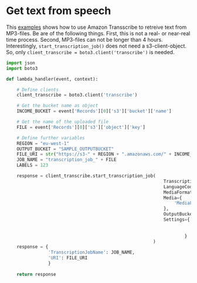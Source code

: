 # Get text from speech

This [examples](https://github.com/Zirkonium88/AWS/blob/master/Lambda/TransScribeMP3/handler.py) shows how to use Amazon Transscribe to retreive text from MP3-files. Be are of the following things. First, this is not a real- or near-real time process. Second, MP3-files can not be longer than 4 hours. Interestingly, 
`start_transcription_job()` does not need a s3-client-object. So, only `client_transcribe = boto3.client('transcribe')`
is needed.

```python
import json
import boto3

def lambda_handler(event, context):

    # Define clients
    client_transcribe = boto3.client('transcribe')

    # Get the bucket name as object
    INCOME_BUCKET = event['Records'][0]['s3']['bucket']['name']

    # Get the name of the uploaded file
    FILE = event['Records'][0]['s3']['object']['key']

    # Define further variables
    REGION = "eu-west-1"
    OUTPUT_BUCKET = "SAMPLE_OUTPUTBUCKET"
    FILE_URI = str("https://s3-" + REGION + ".amazonaws.com/" + INCOME_BUCKET + "/" + FILE)
    JOB_NAME = "transcription_job_" + FILE
    LABELS = 123

    response = client_transcribe.start_transcription_job(
                                                            TranscriptionJobName = JOB_NAME,
                                                            LanguageCode = 'de-DE', # Change the langugae accordingly
                                                            MediaFormat = 'mp3',
                                                            Media={
                                                                'MediaFileUri': FILE_URI
                                                            },
                                                            OutputBucketName= OUTPUT_BUCKET,
                                                            Settings={
                                                                        'ShowSpeakerLabels': True,
                                                                        'MaxSpeakerLabels': LABELS,
                                                                    }
                                                        )
    response = {
                'TranscriptionJobName': JOB_NAME,
                'URI': FILE_URI   
                }
    
    return response
```
